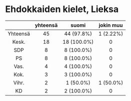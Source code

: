# Ehdokkaiden kielet, Lieksa

| |yhteensä|suomi|jokin muu|
|:---:|:---:|:---:|:---:|
|Yhteensä|45|44 (97.8%)|1 (2.22%)|
|Kesk.|18|18 (100.0%)|0|
|SDP|8|8 (100.0%)|0|
|PS|8|8 (100.0%)|0|
|Vas.|4|4 (100.0%)|0|
|Kok.|3|3 (100.0%)|0|
|Vihr.|2|1 (50.0%)|1 (50.0%)|
|KD|2|2 (100.0%)|0|

